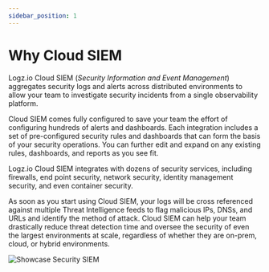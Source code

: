 ```yaml
---
sidebar_position: 1
---
```



# Why Cloud SIEM


Logz.io Cloud SIEM (_Security Information and Event Management_) aggregates security logs and alerts across distributed environments to allow your team to investigate security incidents from a single observability platform.

Cloud SIEM comes fully configured to save your team the effort of configuring hundreds of alerts and dashboards. Each integration includes a set of pre-configured security rules and dashboards that can form the basis of your security operations. You can further edit and expand on any existing rules, dashboards, and reports as you see fit.

Logz.io Cloud SIEM integrates with dozens of security services, including firewalls, end point security, network security, identity management security, and even container security.

As soon as you start using Cloud SIEM, your logs will be cross referenced against multiple Threat Intelligence feeds to flag malicious IPs, DNSs, and URLs and identify the method of attack. Cloud SIEM can help your team drastically reduce threat detection time and oversee the security of even the largest environments at scale, regardless of whether they are on-prem, cloud, or hybrid environments.


![Showcase Security SIEM](https://dytvr9ot2sszz.cloudfront.net/logz-docs/siem/siem-intro_aug2021.png)
